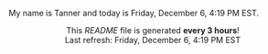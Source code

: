 My name is Tanner and today is Friday, December 6, 4:19 PM EST.

<p align="center">This <i>README</i> file is generated <b>every 3 hours</b>!</br>Last refresh: Friday, December 6, 4:19 PM EST<br /></p>

